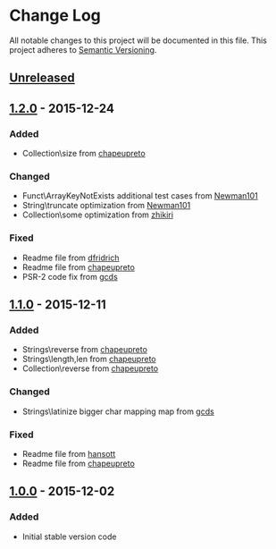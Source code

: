 # Change Log
All notable changes to this project will be documented in this file.
This project adheres to [Semantic Versioning](http://semver.org/).

## [Unreleased]

## [1.2.0] - 2015-12-24
### Added
- Collection\size from [chapeupreto]

### Changed
- Funct\ArrayKeyNotExists additional test cases from [Newman101]
- String\truncate optimization from [Newman101]
- Collection\some optimization from [zhikiri]

### Fixed
- Readme file from [dfridrich]
- Readme file from [chapeupreto]
- PSR-2 code fix from [gcds]

## [1.1.0] - 2015-12-11
### Added
- Strings\reverse from [chapeupreto]
- Strings\length,len from [chapeupreto]
- Collection\reverse from [chapeupreto]

### Changed
- Strings\latinize bigger char mapping map from [gcds]

### Fixed
- Readme file from [hansott]
- Readme file from [chapeupreto]

## [1.0.0] - 2015-12-02
### Added
- Initial stable version code

[gcds]: https://github.com/gcds
[hansott]: https://github.com/hansott
[zhikiri]: https://github.com/zhikiri
[dfridrich]: https://github.com/dfridrich
[Newman101]: https://github.com/Newman101
[chapeupreto]: https://github.com/chapeupreto


[Unreleased]: https://github.com/phpfunct/funct/compare/1.2.0...HEAD
[1.2.0]: https://github.com/phpfunct/funct/compare/1.1.0...1.2.0
[1.1.0]: https://github.com/phpfunct/funct/compare/1.0.0...1.1.0
[1.0.0]: https://github.com/phpfunct/funct/compare/0.2.0...1.0.0
[0.2.0]: https://github.com/phpfunct/funct/compare/0.1.0...0.2.0
